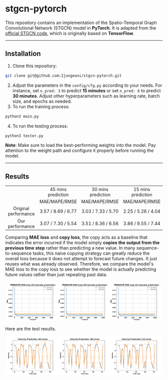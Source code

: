 # stgcn-pytorch

This repository contains an implementation of the Spatio-Temporal Graph Convolutional Network (STGCN) model in **PyTorch**.
It is adapted from the [official STGCN code](https://github.com/VeritasYin/STGCN_IJCAI-18), which is originally based on **TensorFlow**.

---
## Installation
1. Clone this repository:
```bash
git clone git@github.com:2jungeuni/stgcn-pytorch.git
```
2. Adjust the parameters in the `config/cfg.py` according to your needs. For instance, set `n_pred: 3` to predict **15 minutes** or set `n_pred: 6` to predict **30 minutes**. Adjust other hyperparameters such as learning rate, batch size, and epochs as needed.
3. To run the training process:
```bash
python3 main.py
```
4. To run the testing process:
```bash
python3 tester.py
```
**Note**: Make sure to load the best-performing weights into the model. Pay attention to the weight path and configure it properly before running the model. 

---
## Results
<div align="center">
<table>
  <tr>
    <!-- (1,1) merged with (2,1) by rowspan="2" -->
    <td rowspan="2"></td>
    <td align="center">45 mins prediction</td>
    <td align="center">30 mins prediction</td>
    <td align="center">15 mins prediction</td>
  </tr>
  <tr>
    <!-- First column is merged above, so only three cells here -->
    <td align="center">MAE/MAPE/RMSE</td>
    <td align="center">MAE/MAPE/RMSE</td>
    <td align="center">MAE/MAPE/RMSE</td>
  </tr>
  <tr>
    <td align="center">Original performance</td>
    <td align="center">3.57 / 8.69 / 6.77</td>
    <td align="center">3.03 / 7.33 / 5.70</td>
    <td align="center">2.25 / 5.26 / 4.04</td>
  </tr>
  <tr>
    <td align="center">Our performance</td>
    <td align="center">3.07 / 7.30 / 5.54</td>
    <td align="center">3.51 / 8.36 / 6.56</td>
    <td align="center">3.86 / 9.55 / 7.44</td>
  </tr>
</table>
</div>

Comparing **MAE loss** and **copy loss**, the copy acts as a baseline that indicates the error incurred if the model simply **copies the output from the previous time step** rather than predicting a new value.
In many sequence-to-sequence tasks, this naive copying strategy can greatly reduce the overall loss because it does not attempt to forecast future changes. It just reuses what was already observed.
Therefore, we compare the model's MAE loss to the copy loss to see whether the model is actually predicting future values rather than just repeating past data.
<div align="center">
    <img src=plot/pemsd7-m/pemsd7m-mae-loss_45.svg width="33%"><img src=plot/pemsd7-m/pemsd7m-mae-loss_30.svg width="33%"><img src=plot/pemsd7-m/pemsd7m-mae-loss_15.svg width="33%">
</div>

Here are the test results.

<div align="center">
<img src=plot/pemsd7-m/test_45.svg width="33%"><img src=plot/pemsd7-m/test_30.svg width="33%"><img src=plot/pemsd7-m/test_15.svg width="33%">
</div>
